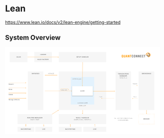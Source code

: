 # Lean

https://www.lean.io/docs/v2/lean-engine/getting-started

## System Overview

![image](image.png)
